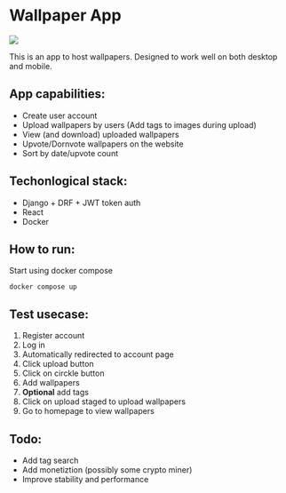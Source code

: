 # Wallpaper App

![](https://github.com/skorodenko/WallpaperApp/blob/master/preview.GIF)

This is an app to host wallpapers. Designed to work well on both desktop and mobile.

## App capabilities:

- Create user account
- Upload wallpapers by users (Add tags to images during upload)
- View (and download) uploaded wallpapers
- Upvote/Dornvote wallpapers on the website
- Sort by date/upvote count

## Techonlogical stack:
- Django + DRF + JWT token auth
- React
- Docker

## How to run:
Start using docker compose
```
docker compose up
```

## Test usecase:
1. Register account
2. Log in
3. Automatically redirected to account page
4. Click upload button
5. Click on circkle button
6. Add wallpapers
7. __Optional__ add tags
8. Click on upload staged to upload wallpapers
9. Go to homepage to view wallpapers

## Todo:

- Add tag search
- Add monetiztion (possibly some crypto miner)
- Improve stability and performance
